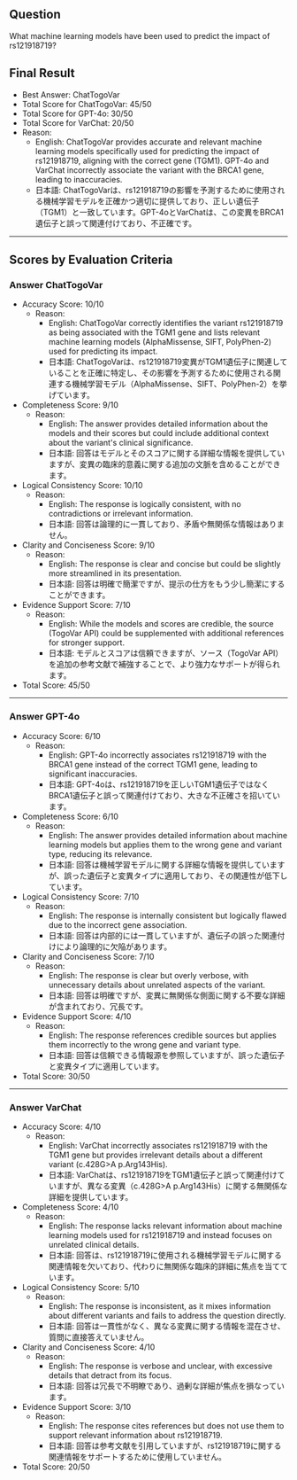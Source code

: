 ## Question

What machine learning models have been used to predict the impact of rs121918719?

## Final Result

- Best Answer: ChatTogoVar
- Total Score for ChatTogoVar: 45/50
- Total Score for GPT-4o: 30/50
- Total Score for VarChat: 20/50
- Reason:
  - English: ChatTogoVar provides accurate and relevant machine learning models specifically used for predicting the impact of rs121918719, aligning with the correct gene (TGM1). GPT-4o and VarChat incorrectly associate the variant with the BRCA1 gene, leading to inaccuracies.
  - 日本語: ChatTogoVarは、rs121918719の影響を予測するために使用される機械学習モデルを正確かつ適切に提供しており、正しい遺伝子（TGM1）と一致しています。GPT-4oとVarChatは、この変異をBRCA1遺伝子と誤って関連付けており、不正確です。

---

## Scores by Evaluation Criteria

### Answer ChatTogoVar
- Accuracy Score: 10/10
  - Reason: 
    - English: ChatTogoVar correctly identifies the variant rs121918719 as being associated with the TGM1 gene and lists relevant machine learning models (AlphaMissense, SIFT, PolyPhen-2) used for predicting its impact.
    - 日本語: ChatTogoVarは、rs121918719変異がTGM1遺伝子に関連していることを正確に特定し、その影響を予測するために使用される関連する機械学習モデル（AlphaMissense、SIFT、PolyPhen-2）を挙げています。
- Completeness Score: 9/10
  - Reason: 
    - English: The answer provides detailed information about the models and their scores but could include additional context about the variant's clinical significance.
    - 日本語: 回答はモデルとそのスコアに関する詳細な情報を提供していますが、変異の臨床的意義に関する追加の文脈を含めることができます。
- Logical Consistency Score: 10/10
  - Reason: 
    - English: The response is logically consistent, with no contradictions or irrelevant information.
    - 日本語: 回答は論理的に一貫しており、矛盾や無関係な情報はありません。
- Clarity and Conciseness Score: 9/10
  - Reason: 
    - English: The response is clear and concise but could be slightly more streamlined in its presentation.
    - 日本語: 回答は明確で簡潔ですが、提示の仕方をもう少し簡潔にすることができます。
- Evidence Support Score: 7/10
  - Reason: 
    - English: While the models and scores are credible, the source (TogoVar API) could be supplemented with additional references for stronger support.
    - 日本語: モデルとスコアは信頼できますが、ソース（TogoVar API）を追加の参考文献で補強することで、より強力なサポートが得られます。
- Total Score: 45/50

---

### Answer GPT-4o
- Accuracy Score: 6/10
  - Reason: 
    - English: GPT-4o incorrectly associates rs121918719 with the BRCA1 gene instead of the correct TGM1 gene, leading to significant inaccuracies.
    - 日本語: GPT-4oは、rs121918719を正しいTGM1遺伝子ではなくBRCA1遺伝子と誤って関連付けており、大きな不正確さを招いています。
- Completeness Score: 6/10
  - Reason: 
    - English: The answer provides detailed information about machine learning models but applies them to the wrong gene and variant type, reducing its relevance.
    - 日本語: 回答は機械学習モデルに関する詳細な情報を提供していますが、誤った遺伝子と変異タイプに適用しており、その関連性が低下しています。
- Logical Consistency Score: 7/10
  - Reason: 
    - English: The response is internally consistent but logically flawed due to the incorrect gene association.
    - 日本語: 回答は内部的には一貫していますが、遺伝子の誤った関連付けにより論理的に欠陥があります。
- Clarity and Conciseness Score: 7/10
  - Reason: 
    - English: The response is clear but overly verbose, with unnecessary details about unrelated aspects of the variant.
    - 日本語: 回答は明確ですが、変異に無関係な側面に関する不要な詳細が含まれており、冗長です。
- Evidence Support Score: 4/10
  - Reason: 
    - English: The response references credible sources but applies them incorrectly to the wrong gene and variant type.
    - 日本語: 回答は信頼できる情報源を参照していますが、誤った遺伝子と変異タイプに適用しています。
- Total Score: 30/50

---

### Answer VarChat
- Accuracy Score: 4/10
  - Reason: 
    - English: VarChat incorrectly associates rs121918719 with the TGM1 gene but provides irrelevant details about a different variant (c.428G>A p.Arg143His).
    - 日本語: VarChatは、rs121918719をTGM1遺伝子と誤って関連付けていますが、異なる変異（c.428G>A p.Arg143His）に関する無関係な詳細を提供しています。
- Completeness Score: 4/10
  - Reason: 
    - English: The response lacks relevant information about machine learning models used for rs121918719 and instead focuses on unrelated clinical details.
    - 日本語: 回答は、rs121918719に使用される機械学習モデルに関する関連情報を欠いており、代わりに無関係な臨床的詳細に焦点を当てています。
- Logical Consistency Score: 5/10
  - Reason: 
    - English: The response is inconsistent, as it mixes information about different variants and fails to address the question directly.
    - 日本語: 回答は一貫性がなく、異なる変異に関する情報を混在させ、質問に直接答えていません。
- Clarity and Conciseness Score: 4/10
  - Reason: 
    - English: The response is verbose and unclear, with excessive details that detract from its focus.
    - 日本語: 回答は冗長で不明瞭であり、過剰な詳細が焦点を損なっています。
- Evidence Support Score: 3/10
  - Reason: 
    - English: The response cites references but does not use them to support relevant information about rs121918719.
    - 日本語: 回答は参考文献を引用していますが、rs121918719に関する関連情報をサポートするために使用していません。
- Total Score: 20/50